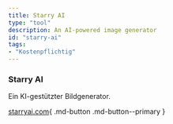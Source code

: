 ```yaml
---
title: Starry AI
type: "tool"
description: An AI-powered image generator
id: "starry-ai"
tags:
- "Kostenpflichtig"
---
```


### Starry AI

Ein KI-gestützter Bildgenerator.

[starryai.com](https://starryai.com/){ .md-button .md-button--primary } 
